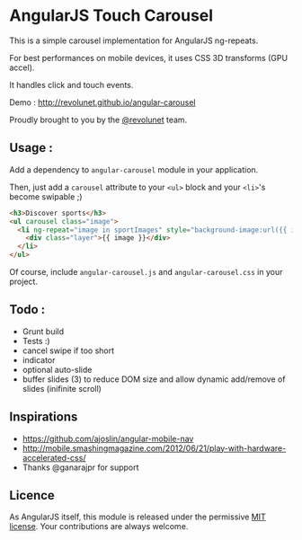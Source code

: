 # AngularJS Touch Carousel

This is a simple carousel implementation for AngularJS ng-repeats.

For best performances on mobile devices, it uses CSS 3D transforms (GPU accel).

It handles click and touch events.

Demo : http://revolunet.github.io/angular-carousel

Proudly brought to you by the [@revolunet](http://twitter.com/revolunet) team.

## Usage :

Add a dependency to `angular-carousel` module in your application.

Then, just add a `carousel` attribute to your `<ul>` block and your `<li>`'s become swipable ;)

```html
<h3>Discover sports</h3>
<ul carousel class="image">
  <li ng-repeat="image in sportImages" style="background-image:url({{ image }});">
    <div class="layer">{{ image }}</div>
  </li>
</ul>
```

Of course, include `angular-carousel.js` and `angular-carousel.css` in your project.

## Todo :
 - Grunt build
 - Tests :)
 - cancel swipe if too short
 - indicator
 - optional auto-slide
 - buffer slides (3) to reduce DOM size and allow dynamic add/remove of slides (inifinite scroll)

## Inspirations
 - https://github.com/ajoslin/angular-mobile-nav
 - http://mobile.smashingmagazine.com/2012/06/21/play-with-hardware-accelerated-css/
 - Thanks @ganarajpr for support

## Licence
As AngularJS itself, this module is released under the permissive [MIT license](http://revolunet.mit-license.org). Your contributions are always welcome.
